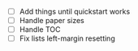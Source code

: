 - [ ] Add things until quickstart works
- [ ] Handle paper sizes
- [ ] Handle TOC
- [ ] Fix lists left-margin resetting
